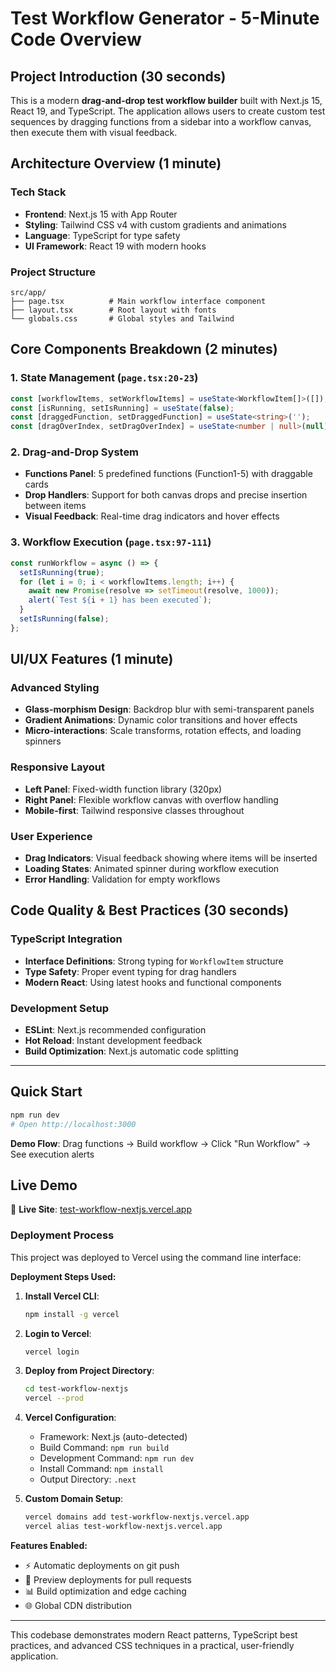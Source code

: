 # Test Workflow Generator - 5-Minute Code Overview

## Project Introduction (30 seconds)
This is a modern **drag-and-drop test workflow builder** built with Next.js 15, React 19, and TypeScript. The application allows users to create custom test sequences by dragging functions from a sidebar into a workflow canvas, then execute them with visual feedback.

## Architecture Overview (1 minute)

### Tech Stack
- **Frontend**: Next.js 15 with App Router
- **Styling**: Tailwind CSS v4 with custom gradients and animations
- **Language**: TypeScript for type safety
- **UI Framework**: React 19 with modern hooks

### Project Structure
```
src/app/
├── page.tsx          # Main workflow interface component
├── layout.tsx        # Root layout with fonts
└── globals.css       # Global styles and Tailwind
```

## Core Components Breakdown (2 minutes)

### 1. State Management (`page.tsx:20-23`)
```typescript
const [workflowItems, setWorkflowItems] = useState<WorkflowItem[]>([]);
const [isRunning, setIsRunning] = useState(false);
const [draggedFunction, setDraggedFunction] = useState<string>('');
const [dragOverIndex, setDragOverIndex] = useState<number | null>(null);
```

### 2. Drag-and-Drop System
- **Functions Panel**: 5 predefined functions (Function1-5) with draggable cards
- **Drop Handlers**: Support for both canvas drops and precise insertion between items
- **Visual Feedback**: Real-time drag indicators and hover effects

### 3. Workflow Execution (`page.tsx:97-111`)
```typescript
const runWorkflow = async () => {
  setIsRunning(true);
  for (let i = 0; i < workflowItems.length; i++) {
    await new Promise(resolve => setTimeout(resolve, 1000));
    alert(`Test ${i + 1} has been executed`);
  }
  setIsRunning(false);
};
```

## UI/UX Features (1 minute)

### Advanced Styling
- **Glass-morphism Design**: Backdrop blur with semi-transparent panels
- **Gradient Animations**: Dynamic color transitions and hover effects
- **Micro-interactions**: Scale transforms, rotation effects, and loading spinners

### Responsive Layout
- **Left Panel**: Fixed-width function library (320px)
- **Right Panel**: Flexible workflow canvas with overflow handling
- **Mobile-first**: Tailwind responsive classes throughout

### User Experience
- **Drag Indicators**: Visual feedback showing where items will be inserted
- **Loading States**: Animated spinner during workflow execution
- **Error Handling**: Validation for empty workflows

## Code Quality & Best Practices (30 seconds)

### TypeScript Integration
- **Interface Definitions**: Strong typing for `WorkflowItem` structure
- **Type Safety**: Proper event typing for drag handlers
- **Modern React**: Using latest hooks and functional components

### Development Setup
- **ESLint**: Next.js recommended configuration
- **Hot Reload**: Instant development feedback
- **Build Optimization**: Next.js automatic code splitting

---

## Quick Start
```bash
npm run dev
# Open http://localhost:3000
```

**Demo Flow**: Drag functions → Build workflow → Click "Run Workflow" → See execution alerts

## Live Demo

🚀 **Live Site**: [test-workflow-nextjs.vercel.app](https://test-workflow-nextjs.vercel.app)

### Deployment Process

This project was deployed to Vercel using the command line interface:

**Deployment Steps Used:**

1. **Install Vercel CLI**:
   ```bash
   npm install -g vercel
   ```

2. **Login to Vercel**:
   ```bash
   vercel login
   ```

3. **Deploy from Project Directory**:
   ```bash
   cd test-workflow-nextjs
   vercel --prod
   ```

4. **Vercel Configuration**:
   - Framework: Next.js (auto-detected)
   - Build Command: `npm run build`
   - Development Command: `npm run dev`
   - Install Command: `npm install`
   - Output Directory: `.next`

5. **Custom Domain Setup**:
   ```bash
   vercel domains add test-workflow-nextjs.vercel.app
   vercel alias test-workflow-nextjs.vercel.app
   ```

**Features Enabled:**
- ⚡ Automatic deployments on git push
- 🔄 Preview deployments for pull requests
- 📊 Build optimization and edge caching
- 🌐 Global CDN distribution

---

This codebase demonstrates modern React patterns, TypeScript best practices, and advanced CSS techniques in a practical, user-friendly application.
